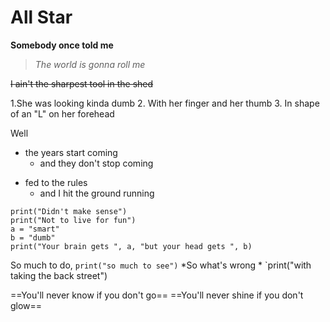 # All Star


**Somebody once told me**

>*The world is gonna roll me*

~~I ain't the sharpest tool in the shed~~

1.She was looking kinda dumb
	2. With her finger and her thumb
		3. In shape of an "L" on her forehead


Well
- the years start coming
	- and they don't stop coming
* fed to the rules 
	- and I hit the ground running 

```
print("Didn't make sense")
print("Not to live for fun")
a = "smart"
b = "dumb"
print("Your brain gets ", a, "but your head gets ", b)
```

So much to do, `print("so much to see")`
*So what's wrong * `print("with taking the back street")

==You'll never know if you don't go==
==You'll never shine if you don't glow==


